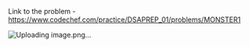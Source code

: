 Link to the problem - https://www.codechef.com/practice/DSAPREP_01/problems/MONSTER1


![Uploading image.png…]()
